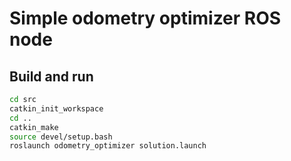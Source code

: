 # Simple odometry optimizer ROS node

## Build and run
```bash
cd src
catkin_init_workspace
cd ..
catkin_make
source devel/setup.bash
roslaunch odometry_optimizer solution.launch
```
